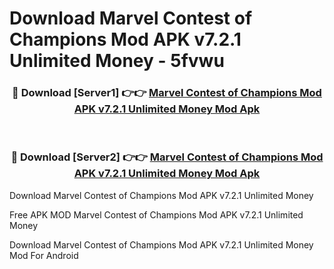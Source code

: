 # Download Marvel Contest of Champions Mod APK v7.2.1 Unlimited Money - 5fvwu



<div align="center">
<h3>🔴 Download [Server1] 👉👉 <a href="https://momento.my/?title=Marvel_Contest_of_Champions_Mod_APK_v7.2.1_Unlimited_Money">Marvel Contest of Champions Mod APK v7.2.1 Unlimited Money Mod Apk</a></h3><br>

<h3>🔴 Download [Server2] 👉👉 <a href="https://momento.my/?title=Marvel_Contest_of_Champions_Mod_APK_v7.2.1_Unlimited_Money">Marvel Contest of Champions Mod APK v7.2.1 Unlimited Money Mod Apk</a></h3>
</div>



Download Marvel Contest of Champions Mod APK v7.2.1 Unlimited Money 

Free APK MOD Marvel Contest of Champions Mod APK v7.2.1 Unlimited Money 

Download Marvel Contest of Champions Mod APK v7.2.1 Unlimited Money Mod For Android
